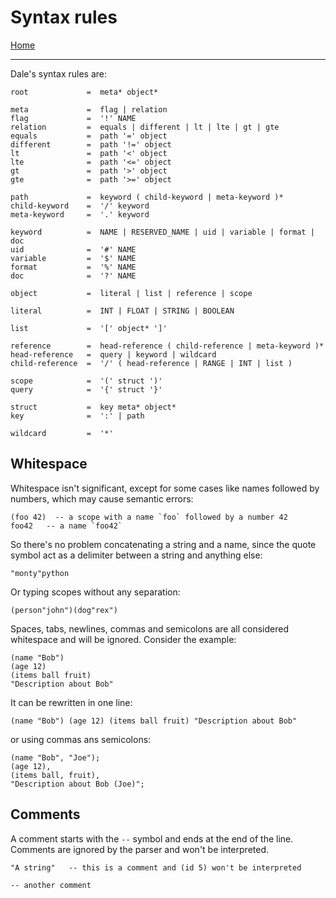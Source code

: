  # Syntax rules

[Home](../README.md)

---

Dale's syntax rules are:

```
root             =  meta* object*

meta             =  flag | relation
flag             =  '!' NAME
relation         =  equals | different | lt | lte | gt | gte
equals           =  path '=' object
different        =  path '!=' object
lt               =  path '<' object
lte              =  path '<=' object
gt               =  path '>' object
gte              =  path '>=' object

path             =  keyword ( child-keyword | meta-keyword )*
child-keyword    =  '/' keyword
meta-keyword     =  '.' keyword

keyword          =  NAME | RESERVED_NAME | uid | variable | format | doc
uid              =  '#' NAME
variable         =  '$' NAME
format           =  '%' NAME
doc              =  '?' NAME

object           =  literal | list | reference | scope

literal          =  INT | FLOAT | STRING | BOOLEAN

list             =  '[' object* ']'

reference        =  head-reference ( child-reference | meta-keyword )*
head-reference   =  query | keyword | wildcard
child-reference  =  '/' ( head-reference | RANGE | INT | list )

scope            =  '(' struct ')'
query            =  '{' struct '}'

struct           =  key meta* object*
key              =  ':' | path

wildcard         =  '*'
```

## Whitespace

Whitespace isn't significant, except for some cases like names followed by numbers, which may cause semantic errors:

```
(foo 42)  -- a scope with a name `foo` followed by a number 42
foo42   -- a name `foo42`
```

So there's no problem concatenating a string and a name, since the quote symbol act as a delimiter between a string and anything else:

```
"monty"python
```

Or typing scopes without any separation:

```
(person"john")(dog"rex")
```

Spaces, tabs, newlines, commas and semicolons are all considered whitespace and will be ignored. Consider the example:

```
(name "Bob")
(age 12)
(items ball fruit)
"Description about Bob"
```

It can be rewritten in one line:

```
(name "Bob") (age 12) (items ball fruit) "Description about Bob"
```

or using commas ans semicolons:

```
(name "Bob", "Joe");
(age 12),
(items ball, fruit),
"Description about Bob (Joe)";
```


## Comments

A comment starts with the `--` symbol and ends at the end of the line. Comments are ignored by the parser and won't be interpreted.

```
"A string"   -- this is a comment and (id 5) won't be interpreted

-- another comment
```
